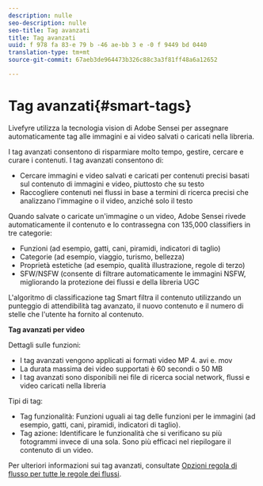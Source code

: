 ```yaml
---
description: nulle
seo-description: nulle
seo-title: Tag avanzati
title: Tag avanzati
uuid: f 978 fa 83-e 79 b -46 ae-bb 3 e -0 f 9449 bd 0440
translation-type: tm+mt
source-git-commit: 67aeb3de964473b326c88c3a3f81ff48a6a12652

---
```



# Tag avanzati{#smart-tags}

Livefyre utilizza la tecnologia vision di Adobe Sensei per assegnare automaticamente tag alle immagini e ai video salvati o caricati nella libreria.

I tag avanzati consentono di risparmiare molto tempo, gestire, cercare e curare i contenuti. I tag avanzati consentono di:

* Cercare immagini e video salvati e caricati per contenuti precisi basati sul contenuto di immagini e video, piuttosto che su testo
* Raccogliere contenuti nei flussi in base a termini di ricerca precisi che analizzano l&#39;immagine o il video, anziché solo il testo

Quando salvate o caricate un&#39;immagine o un video, Adobe Sensei rivede automaticamente il contenuto e lo contrassegna con 135,000 classifiers in tre categorie:

* Funzioni (ad esempio, gatti, cani, piramidi, indicatori di taglio)
* Categorie (ad esempio, viaggio, turismo, bellezza)
* Proprietà estetiche (ad esempio, qualità illustrazione, regole di terzo)
* SFW/NSFW (consente di filtrare automaticamente le immagini NSFW, migliorando la protezione dei flussi e della libreria UGC

L&#39;algoritmo di classificazione tag Smart filtra il contenuto utilizzando un punteggio di attendibilità tag avanzato, il nuovo contenuto e il numero di stelle che l&#39;utente ha fornito al contenuto.

**Tag avanzati per video**

Dettagli sulle funzioni:

* I tag avanzati vengono applicati ai formati video MP 4. avi e. mov
* La durata massima dei video supportati è 60 secondi o 50 MB
* I tag avanzati sono disponibili nei file di ricerca social network, flussi e video caricati nella libreria

Tipi di tag:

* Tag funzionalità: Funzioni uguali ai tag delle funzioni per le immagini (ad esempio, gatti, cani, piramidi, indicatori di taglio).
* Tag azione: Identificare le funzionalità che si verificano su più fotogrammi invece di una sola. Sono più efficaci nel riepilogare il contenuto di un video.

Per ulteriori informazioni sui tag avanzati, consultate [Opzioni regola di flusso per tutte le regole dei flussi](../../c-streams/c-stream-rule-options-for-all-stream-rules.md#c_stream_rule_options_for_all_stream_rules).
